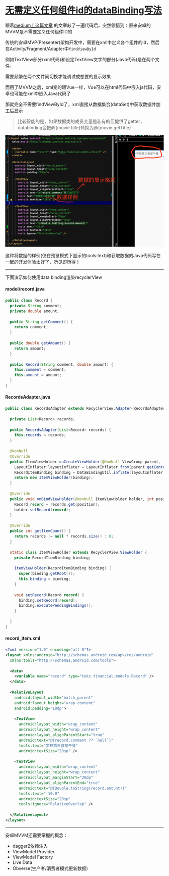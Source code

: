 # [无需定义任何组件id的dataBinding写法](/2020/03/recycler_view_data_binding.md)

跟着[medium上这篇文章](https://medium.com/@sanjeevy133/an-idiots-guide-to-android-recyclerview-and-databinding-4ebf8db0daff)
的文章敲了一遍代码后，突然领悟到：原来安卓的MVVM是不需要定义任何组件ID的

传统的安卓MVP(Presenter)架构开发中，需要在xml中定义各个组件的id，然后在Activity/Fragment/Adapter中`findViewById`

例如TextView部分(xml代码)和设定TextView文字的部分(Java代码)是在两个文件，

需要频繁在两个文件间切换才能调试成想要的显示效果

而用了MVVM之后，xml变的跟Vue一样，Vue可以在html代码中嵌入js代码，安卓也可能在xml中嵌入Java代码了

那就完全不需要findViewById了，xml直接从数据集合(dataSet)中获取数据并加工后显示

> 比较智能的是，如果数据类的成员变量是私有的但提供了getter，databinding会把@{movie.title}转换为@{movie.getTitle}

![data_binding](data_binding.png)

这种将数据的样例(仅在预览模式下显示的tools:text)和获取数据的Java代码写在一起的开发体验太好了，所见即所得！

---

下面演示如何使用data binding渲染recyclerView

<!-- tabs:start -->

#### **model/record.java**

```java
public class Record {
  private String comment;
  private double amount;

  public String getComment() {
    return comment;
  }

  public double getAmount() {
    return amount;
  }

  public Record(String comment, double amount) {
    this.comment = comment;
    this.amount = amount;
  }
}
```

#### **RecordsAdapter.java**

```java
public class RecordsAdapter extends RecyclerView.Adapter<RecordsAdapter.ItemViewHolder> {

  private List<Record> records;

  public RecordsAdapter(List<Record> records) {
    this.records = records;
  }

  @NonNull
  @Override
  public ItemViewHolder onCreateViewHolder(@NonNull ViewGroup parent, int viewType) {
    LayoutInflater layoutInflater = LayoutInflater.from(parent.getContext());
    RecordItemBinding binding = DataBindingUtil.inflate(layoutInflater, R.layout.record_item, parent, false);
    return new ItemViewHolder(binding);
  }

  @Override
  public void onBindViewHolder(@NonNull ItemViewHolder holder, int position) {
    Record record = records.get(position);
    holder.setRecord(record);
  }

  @Override
  public int getItemCount() {
    return records != null ? records.size() : 0;
  }

  static class ItemViewHolder extends RecyclerView.ViewHolder {
    private RecordItemBinding binding;

    ItemViewHolder(RecordItemBinding binding) {
      super(binding.getRoot());
      this.binding = binding;
    }

    void setRecord(Record record) {
      binding.setRecord(record);
      binding.executePendingBindings();
    }

  }
}
```

#### **record_item.xml**

```xml
<?xml version="1.0" encoding="utf-8"?>
<layout xmlns:android="http://schemas.android.com/apk/res/android"
  xmlns:tools="http://schemas.android.com/tools">

  <data>
    <variable name="record" type="tokz.financial.models.Record" />
  </data>

  <RelativeLayout
    android:layout_width="match_parent"
    android:layout_height="wrap_content"
    android:padding="10dp">

    <TextView
      android:layout_width="wrap_content"
      android:layout_height="wrap_content"
      android:layout_alignParentStart="true"
      android:text="@{record.comment ?? `null`}"
      tools:text="学校第三食堂午餐"
      android:textSize="20sp" />

    <TextView
      android:layout_width="wrap_content"
      android:layout_height="wrap_content"
      android:layout_marginStart="20dp"
      android:layout_alignParentEnd="true"
      android:text="@{Double.toString(record.amount)}"
      tools:text="-10.0"
      android:textSize="20sp"
      tools:ignore="RelativeOverlap" />

  </RelativeLayout>
</layout>
```

<!-- tabs:end -->

---

安卓MVVM还需要掌握的概念：

- dagger2依赖注入
- ViewModel Provider
- ViewModel Factory
- Live Data
- Obverse(生产者/消费者模式更新数据)